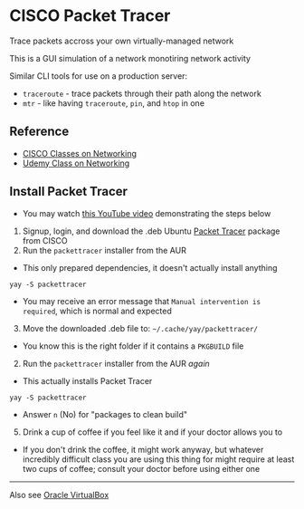 # CISCO Packet Tracer

Trace packets accross your own virtually-managed network

This is a GUI simulation of a network monotiring network activity

Similar CLI tools for use on a production server:

- `traceroute` - trace packets through their path along the network
- `mtr` - like having `traceroute`, `pin`, and `htop` in one

## Reference

- [CISCO Classes on Networking](https://skillsforall.com/catalog?category=course&subject+areas=networking) 
- [Udemy Class on Networking](https://www.udemy.com/course/complete-networking-fundamentals-course-ccna-start/)

## Install Packet Tracer

- You may watch [this YouTube video](https://www.youtube.com/watch?v=JWrlyQmp8qc) demonstrating the steps below

1. Signup, login, and download the .deb Ubuntu [Packet Tracer](https://www.netacad.com/courses/packet-tracer) package from CISCO
2. Run the `packettracer` installer from the AUR
- This only prepared dependencies, it doesn't actually install anything
```console
yay -S packettracer
```
- You may receive an error message that `Manual intervention is required`, which is normal and expected
3. Move the downloaded .deb file to: `~/.cache/yay/packettracer/`
- You know this is the right folder if it contains a `PKGBUILD` file
2. Run the `packettracer` installer from the AUR *again*
- This actually installs Packet Tracer
```console
yay -S packettracer
```
- Answer `n` (No) for "packages to clean build"
5. Drink a cup of coffee if you feel like it and if your doctor allows you to
- If you don't drink the coffee, it might work anyway, but whatever incredibly difficult class you are using this thing for might require at least two cups of coffee; consult your doctor before using either one

___

Also see [Oracle VirtualBox](https://github.com/inkVerb/vip/blob/master/Cheat-Sheets/VirtualBox.md)